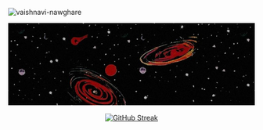 <p align="left"> <img src="https://komarev.com/ghpvc/?username=vaishnavi-nawghare&color=brightgreen" alt="vaishnavi-nawghare" /> </p> 

 
![GitHub Background](src/banner.jpg)

<p align="center">
  <a href="https://git.io/streak-stats">
    <img src="https://streak-stats.demolab.com?user=vaishnavi-nawghare&theme=git-dark&hide_border=true" alt="GitHub Streak" />
  </a>
</p>




 <!----
## Aspiring App Developer 🎓

## ⚙️ My Techstack 

- _Flutter, Dart, Python, C, HTML, CSS, Javascript_

## ⚒️ Tools 

- _Canva, Adobe Illustrator, Figma, Adobe Photoshop suit, etc.._

---->


